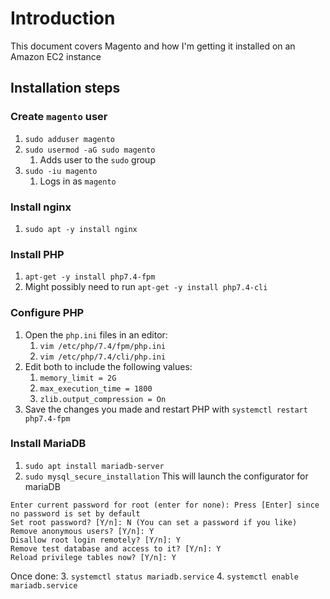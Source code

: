 # Introduction

This document covers Magento and how I'm getting it installed on an Amazon EC2 instance

## Installation steps

### Create `magento` user
1. `sudo adduser magento`
2. `sudo usermod -aG sudo magento`
	1. Adds user to the `sudo` group
3. `sudo -iu magento`
	1. Logs in as `magento`

### Install nginx
1. `sudo apt -y install nginx`

### Install PHP
1. `apt-get -y install php7.4-fpm`
2. Might possibly need to run `apt-get -y install php7.4-cli`

### Configure PHP
1. Open the `php.ini` files in an editor:
	1. `vim /etc/php/7.4/fpm/php.ini`
	2. `vim /etc/php/7.4/cli/php.ini`
2. Edit both to include the following values:
	1. `memory_limit = 2G`
	2.	`max_execution_time = 1800`
	3. `zlib.output_compression = On`
3. Save the changes you made and restart PHP with `systemctl restart php7.4-fpm`

### Install MariaDB
1. `sudo apt install mariadb-server`
2. `sudo mysql_secure_installation`
This will launch the configurator for mariaDB
```
Enter current password for root (enter for none): Press [Enter] since no password is set by default
Set root password? [Y/n]: N (You can set a password if you like)
Remove anonymous users? [Y/n]: Y
Disallow root login remotely? [Y/n]: Y
Remove test database and access to it? [Y/n]: Y
Reload privilege tables now? [Y/n]: Y
```
Once done:
3. `systemctl status mariadb.service`
4. `systemctl enable mariadb.service`

